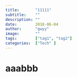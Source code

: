 ```yaml
---
title:       "11111"
subtitle:    ""
description: ""
date:        2018-06-04
author:      "gwyy"
image:       ""
tags:        ["tag1", "tag2"]
categories:  ["Tech" ]
---
```


# aaabbb